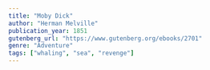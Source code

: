 ```yaml
---
title: "Moby Dick"
author: "Herman Melville"
publication_year: 1851
gutenberg_url: "https://www.gutenberg.org/ebooks/2701"
genre: "Adventure"
tags: ["whaling", "sea", "revenge"]
---
```

